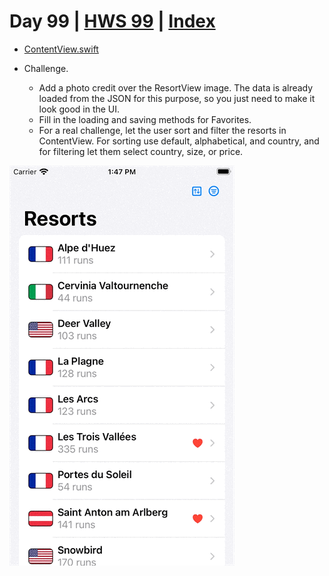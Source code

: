 # Day 99 | [HWS 99](https://www.hackingwithswift.com/100/swiftui/99) | [Index](https://github.com/JulesMoorhouse/100DaysOfSwiftUI/blob/main/README.md)

- [ContentView.swift](https://github.com/JulesMoorhouse/100DaysOfSwiftUI/blob/main/P19X%20SnowSeeker/P19C%20SnowSeeker/ContentView.swift)

- Challenge.
  - Add a photo credit over the ResortView image. The data is already loaded from the JSON for this purpose, so you just need to make it look good in the UI.
  - Fill in the loading and saving methods for Favorites.
  - For a real challenge, let the user sort and filter the resorts in ContentView. For sorting use default, alphabetical, and country, and for filtering let them select country, size, or price.

<img src="../Images/day99.gif" />